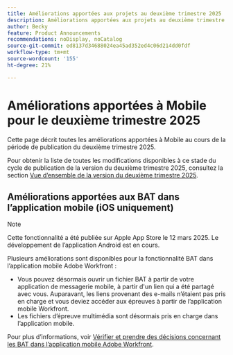 ```yaml
---
title: Améliorations apportées aux projets au deuxième trimestre 2025
description: Améliorations apportées aux projets au deuxième trimestre 2025
author: Becky
feature: Product Announcements
recommendations: noDisplay, noCatalog
source-git-commit: ed8137d34688024ea45ad352ed4c06d214dd0fdf
workflow-type: tm+mt
source-wordcount: '155'
ht-degree: 21%

---
```


# Améliorations apportées à Mobile pour le deuxième trimestre 2025

Cette page décrit toutes les améliorations apportées à Mobile au cours de la période de publication du deuxième trimestre 2025.

Pour obtenir la liste de toutes les modifications disponibles à ce stade du cycle de publication de la version du deuxième trimestre 2025, consultez la section [Vue d’ensemble de la version du deuxième trimestre 2025](/help/quicksilver/product-announcements/product-releases/25-q2-release-activity/25-q2-release-overview.md).


## Améliorations apportées aux BAT dans l’application mobile (iOS uniquement)

>[!NOTE]
>
>Cette fonctionnalité a été publiée sur Apple App Store le 12 mars 2025. Le développement de l’application Android est en cours.

Plusieurs améliorations sont disponibles pour la fonctionnalité BAT dans l’application mobile Adobe Workfront :

* Vous pouvez désormais ouvrir un fichier BAT à partir de votre application de messagerie mobile, à partir d&#39;un lien qui a été partagé avec vous. Auparavant, les liens provenant des e-mails n’étaient pas pris en charge et vous deviez accéder aux épreuves à partir de l’application mobile Workfront.
* Les fichiers d’épreuve multimédia sont désormais pris en charge dans l’application mobile.


Pour plus d’informations, voir [Vérifier et prendre des décisions concernant les BAT dans l’application mobile Adobe Workfront](/help/quicksilver/workfront-basics/mobile-apps/using-the-workfront-mobile-app/work-with-proofs-in-mobile-app.md).
